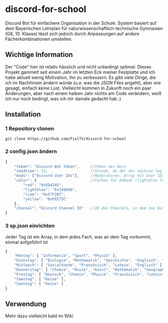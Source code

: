 # discord-for-school
Discord Bot für einfachere Organisation in der Schule. System basiert auf dem Bayerischen Lehrplan für naturwissenschaftlich-technische Gymnasien (G8, 10. Klasse) lässt sich jedoch durch Anpassungen auf andere Fächerkombinationen umstellen.

## Wichtige Information
Der "Code" hier ist relativ hässlich und nicht unbedingt optimal. Dieses Projekt gammelt seit einem Jahr im letzten Eck meiner Festplatte und ich habe aktuell wenig Motivation, ihn zu verbessern. Es gibt viele Dinge, die ich im Nachhinein ändern würde (u.a. was die JSON Files angeht), aber wie gesagt, einfach keine Lust. Vielleicht kommen in Zukunft noch ein paar Änderungen, aber nach einem halben Jahr nichts am Code verändern, weiß ich nur noch bedingt, was ich mir damals gedacht hab :)

## Installation
### 1 Repository clonen
`git clone https://github.com/FixlTV/discord-for-school`
### 2 config.json ändern
```js
{
    "token": "Discord Bot Token",     //Token des Bots
    "sendtime": 13,                   //Stunde, ab der der nächste Tag im "Dashboard" angezeigt wird
    "mods": ["Discord User IDs"],     //Moderatoren. Array mit User IDs
    "color": {                        //Farben für Embeds (lightblue für neutrale)
        "red": "0xED4245",
        "lightblue": "0x3498db",
        "lime": "0x57F287",
        "yellow": "0xFEE75C"
    },
    "channel": "Discord Channel ID"   //ID des Channels, in dem das Dashboard angezeigt werden soll
}
```
### 3 sp.json einrichten
Jeder Tag ist ein Array, in dem jedes Fach, was an dem Tag vorkommt, einmal aufgeführt ist
```js
{
	"Montag": [ "Informatik", "Sport", "Physik" ],
	"Dienstag": [ "Biologie", "Mathematik", "Geschichte", "Englisch", "Deutsch" ],
	"Mittwoch": [ "Sozialkunde", "Französisch", "Latein", "Englisch" ],
	"Donnerstag": [ "Chemie", "Musik", "Kunst", "Mathematik", "Geographie" ],
	"Freitag": [ "Deutsch", "Chemie", "Physik", "Französisch", "Latein" ],
	"Samstag": [ "Keine" ],
	"Sonntag": [ "Keine" ]
}
```

## Verwendung
Mehr dazu vielleicht bald im Wiki
